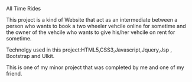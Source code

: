 All Time Rides

This project is a kind of Website that act as an intermediate between a person who wants to book a two wheeler
vehcile online for sometime and the owner of the vehcile who wants to give his/her vehcile on rent for sometime.

Technolgy used in this project:HTML5,CSS3,Javascript,Jquery,Jsp , Bootstrap and UIkit.

This is one of my minor project that was completed by me and one of my friend.
